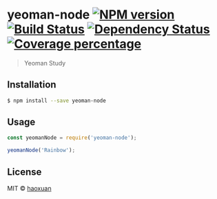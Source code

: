 # yeoman-node [![NPM version][npm-image]][npm-url] [![Build Status][travis-image]][travis-url] [![Dependency Status][daviddm-image]][daviddm-url] [![Coverage percentage][coveralls-image]][coveralls-url]
> Yeoman Study

## Installation

```sh
$ npm install --save yeoman-node
```

## Usage

```js
const yeomanNode = require('yeoman-node');

yeomanNode('Rainbow');
```
## License

MIT © [haoxuan]()


[npm-image]: https://badge.fury.io/js/yeoman-node.svg
[npm-url]: https://npmjs.org/package/yeoman-node
[travis-image]: https://travis-ci.com/haoxuan/yeoman-node.svg?branch=master
[travis-url]: https://travis-ci.com/haoxuan/yeoman-node
[daviddm-image]: https://david-dm.org/haoxuan/yeoman-node.svg?theme=shields.io
[daviddm-url]: https://david-dm.org/haoxuan/yeoman-node
[coveralls-image]: https://coveralls.io/repos/haoxuan/yeoman-node/badge.svg
[coveralls-url]: https://coveralls.io/r/haoxuan/yeoman-node
